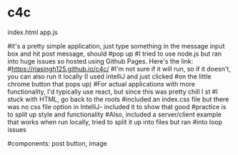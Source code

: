 # c4c
index.html
app.js



#it's a pretty simple application, just type something in the message input box and hit post message, should #pop up
#I tried to use node.js but ran into huge issues so hosted using Github Pages. Here's the link: #https://riasingh125.github.io/c4c/
#I'm not sure if it will run, so if it doesn't, you can also run it locally (I used intelliJ and just clicked 
#on the little chrome button that pops up)
#For actual applications with more functionality, I'd typically use react, but since this was pretty chill I st
#I stuck with HTML, go back to the roots
#included an index.css file but there was no css file option in IntelliJ- included it to show that good 
#practice is to split up style and functionality
#Also, included a server/client example that works when run locally, tried to split it up into files but ran #into loop issues


#components: post button, image

